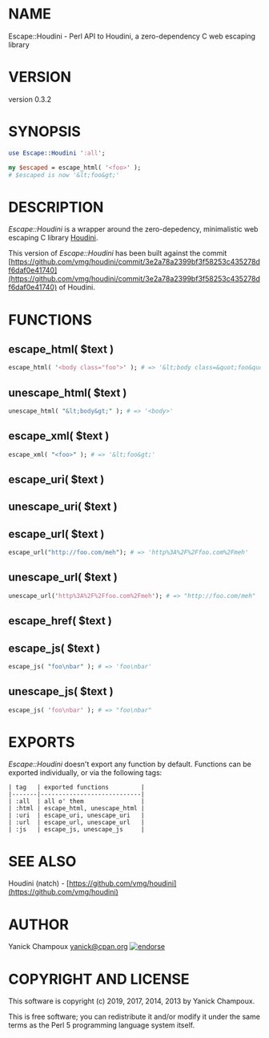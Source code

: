 # NAME

Escape::Houdini - Perl API to Houdini, a zero-dependency C web escaping library

# VERSION

version 0.3.2

# SYNOPSIS

```perl
use Escape::Houdini ':all';

my $escaped = escape_html( '<foo>' );
# $escaped is now '&lt;foo&gt;'
```

# DESCRIPTION

_Escape::Houdini_ is a wrapper around the zero-depedency, minimalistic
web escaping C library [Houdini](https://github.com/vmg/houdini).

This version of _Escape::Houdini_ has been built against
the commit
[https://github.com/vmg/houdini/commit/3e2a78a2399bf3f58253c435278df6daf0e41740](https://github.com/vmg/houdini/commit/3e2a78a2399bf3f58253c435278df6daf0e41740)
of Houdini.

# FUNCTIONS

## escape\_html( $text )

```perl
escape_html( '<body class="foo">' ); # => '&lt;body class=&quot;foo&quot;&gt;'
```

## unescape\_html( $text )

```perl
unescape_html( "&lt;body&gt;" ); # => '<body>'
```

## escape\_xml( $text )

```perl
escape_xml( "<foo>" ); # => '&lt;foo&gt;'
```

## escape\_uri( $text )

## unescape\_uri( $text )

## escape\_url( $text )

```perl
escape_url("http://foo.com/meh"); # => 'http%3A%2F%2Ffoo.com%2Fmeh'
```

## unescape\_url( $text )

```perl
unescape_url('http%3A%2F%2Ffoo.com%2Fmeh'); # => "http://foo.com/meh"
```

## escape\_href( $text )

## escape\_js( $text )

```perl
escape_js( "foo\nbar" ); # => 'foo\nbar'
```

## unescape\_js( $text )

```perl
escape_js( 'foo\nbar' ); # => "foo\nbar"
```

# EXPORTS

_Escape::Houdini_ doesn't export any function by default. Functions can be
exported individually, or via the following tags:

```
| tag   | exported functions         |
|-------|----------------------------|
| :all  | all o' them                |
| :html | escape_html, unescape_html |
| :uri  | escape_uri, unescape_uri   |
| :url  | escape_url, unescape_url   |
| :js   | escape_js, unescape_js     |
```

# SEE ALSO

Houdini (natch) - [https://github.com/vmg/houdini](https://github.com/vmg/houdini)

# AUTHOR

Yanick Champoux <yanick@cpan.org> [![endorse](http://api.coderwall.com/yanick/endorsecount.png)](http://coderwall.com/yanick)

# COPYRIGHT AND LICENSE

This software is copyright (c) 2019, 2017, 2014, 2013 by Yanick Champoux.

This is free software; you can redistribute it and/or modify it under
the same terms as the Perl 5 programming language system itself.
